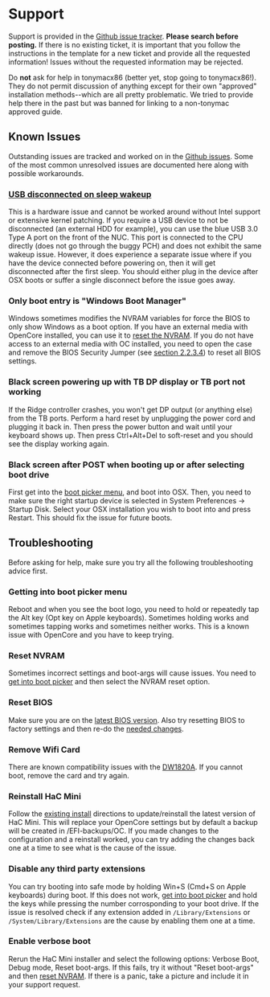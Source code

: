 # Support

Support is provided in the [Github issue tracker](https://github.com/osy86/HaC-Mini/issues). **Please search before posting.** If there is no existing ticket, it is important that you follow the instructions in the template for a new ticket and provide all the requested information! Issues without the requested information may be rejected.

Do **not** ask for help in tonymacx86 \(better yet, stop going to tonymacx86!\). They do not permit discussion of anything except for their own "approved" installation methods--which are all pretty problematic. We tried to provide help there in the past but was banned for linking to a non-tonymac approved guide.

## Known Issues

Outstanding issues are tracked and worked on in the [Github issues](https://github.com/osy86/HaC-Mini/issues). Some of the most common unresolved issues are documented here along with possible workarounds.

### [USB disconnected on sleep wakeup](https://github.com/osy86/HaC-Mini/issues/8)

This is a hardware issue and cannot be worked around without Intel support or extensive kernel patching. If you require a USB device to not be disconnected \(an external HDD for example\), you can use the blue USB 3.0 Type A port on the front of the NUC. This port is connected to the CPU directly \(does not go through the buggy PCH\) and does not exhibit the same wakeup issue. However, it does experience a separate issue where if you have the device connected before powering on, then it will get disconnected after the first sleep. You should either plug in the device after OSX boots or suffer a single disconnect before the issue goes away. 

### Only boot entry is "Windows Boot Manager"

Windows sometimes modifies the NVRAM variables for force the BIOS to only show Windows as a boot option. If you have an external media with OpenCore installed, you can use it to [reset the NVRAM](support.md#reset-nvram). If you do not have access to an external media with OC installed, you need to open the case and remove the BIOS Security Jumper \(see [section 2.2.3.4](https://www.intel.com/content/dam/support/us/en/documents/mini-pcs/nuc-kits/NUC8i7HVK_TechProdSpec.pdf)\) to reset all BIOS settings.

### Black screen powering up with TB DP display or TB port not working

If the Ridge controller crashes, you won't get DP output \(or anything else\) from the TB ports. Perform a hard reset by unplugging the power cord and plugging it back in. Then press the power button and wait until your keyboard shows up. Then press Ctrl+Alt+Del to soft-reset and you should see the display working again.

### Black screen after POST when booting up or after selecting boot drive

First get into the [boot picker menu](support.md#getting-into-boot-picker-menu), and boot into OSX. Then, you need to make sure the right startup device is selected in System Preferences -&gt; Startup Disk. Select your OSX installation you wish to boot into and press Restart. This should fix the issue for future boots.

## Troubleshooting

Before asking for help, make sure you try all the following troubleshooting advice first.

### Getting into boot picker menu

Reboot and when you see the boot logo, you need to hold or repeatedly tap the Alt key \(Opt key on Apple keyboards\). Sometimes holding works and sometimes tapping works and sometimes neither works. This is a known issue with OpenCore and you have to keep trying.

### Reset NVRAM

Sometimes incorrect settings and boot-args will cause issues. You need to [get into boot picker](support.md#getting-into-boot-picker-menu) and then select the NVRAM reset option.

### Reset BIOS

Make sure you are on the [latest BIOS version](https://downloadcenter.intel.com/product/126143). Also try resetting BIOS to factory settings and then re-do the [needed changes](../installation-guide/bios-settings.md).

### Remove Wifi Card

There are known compatibility issues with the [DW1820A](dw1820a-wifi.md). If you cannot boot, remove the card and try again.

### Reinstall HaC Mini

Follow the [existing install](../installation-guide/installation.md#update-existing-install) directions to update/reinstall the latest version of HaC Mini. This will replace your OpenCore settings but by default a backup will be created in /EFI-backups/OC. If you made changes to the configuration and a reinstall worked, you can try adding the changes back one at a time to see what is the cause of the issue.

### Disable any third party extensions

You can try booting into safe mode by holding Win+S \(Cmd+S on Apple keyboards\) during boot. If this does not work, [get into boot picker](support.md#getting-into-boot-picker-menu) and hold the keys while pressing the number corrosponding to your boot drive. If the issue is resolved check if any extension added in `/Library/Extensions` or `/System/Library/Extensions` are the cause by enabling them one at a time.

### Enable verbose boot

Rerun the HaC Mini installer and select the following options: Verbose Boot, Debug mode, Reset boot-args. If this fails, try it without "Reset boot-args" and then [reset NVRAM](support.md#reset-nvram). If there is a panic, take a picture and include it in your support request.

